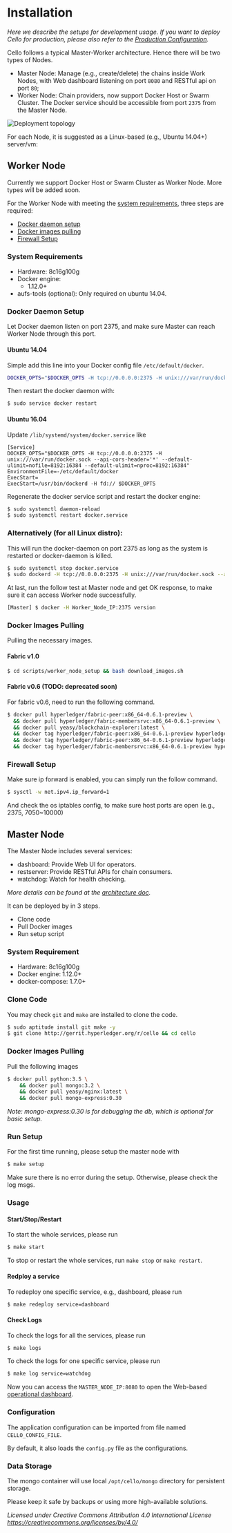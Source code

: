 # Installation

*Here we describe the setups for development usage. If you want to deploy Cello for production, please also refer to the [Production Configuration](production_config.md).*

Cello follows a typical Master-Worker architecture. Hence there will be two types of Nodes.

* Master Node: Manage (e.g., create/delete) the chains inside Work Nodes, with Web dashboard listening on port `8080` and RESTful api on port `80`;
* Worker Node: Chain providers, now support Docker Host or Swarm Cluster. The Docker service should be accessible from port `2375` from the Master Node.

![Deployment topology](imgs/deployment_topo.png)

For each Node, it is suggested as a Linux-based (e.g., Ubuntu 14.04+) server/vm:


## Worker Node
Currently we support Docker Host or Swarm Cluster as Worker Node. More types will be added soon.

For the Worker Node with meeting the [system requirements](#system-requirements), three steps are required:

* [Docker daemon setup](#docker-daemon-setup)
* [Docker images pulling](#docker-images-pulling)
* [Firewall Setup](#firewall-setup)

### System Requirements
* Hardware: 8c16g100g
* Docker engine:
    - 1.12.0+
* aufs-tools (optional): Only required on ubuntu 14.04.

### Docker Daemon Setup

Let Docker daemon listen on port 2375, and make sure Master can reach Worker Node through this port.

#### Ubuntu 14.04
Simple add this line into your Docker config file `/etc/default/docker`.

```sh
DOCKER_OPTS="$DOCKER_OPTS -H tcp://0.0.0.0:2375 -H unix:///var/run/docker.sock --api-cors-header='*' --default-ulimit=nofile=8192:16384 --default-ulimit=nproc=8192:16384"
```

Then restart the docker daemon with:

```sh
$ sudo service docker restart
```

#### Ubuntu 16.04
Update `/lib/systemd/system/docker.service` like

```
[Service]
DOCKER_OPTS="$DOCKER_OPTS -H tcp://0.0.0.0:2375 -H unix:///var/run/docker.sock --api-cors-header='*' --default-ulimit=nofile=8192:16384 --default-ulimit=nproc=8192:16384"
EnvironmentFile=-/etc/default/docker
ExecStart=
ExecStart=/usr/bin/dockerd -H fd:// $DOCKER_OPTS
```

Regenerate the docker service script and restart the docker engine:

```sh
$ sudo systemctl daemon-reload
$ sudo systemctl restart docker.service
```

### Alternatively (for all Linux distro):
This will run the docker-daemon on port 2375 as long as the system is restarted or docker-daemon is killed.

```sh
$ sudo systemctl stop docker.service
$ sudo dockerd -H tcp://0.0.0.0:2375 -H unix:///var/run/docker.sock --api-cors-header='*' --default-ulimit=nofile=8192:16384 --default-ulimit=nproc=8192:16384 -D &
```

At last, run the follow test at Master node and get OK response, to make sure it can access Worker node successfully.

```sh
[Master] $ docker -H Worker_Node_IP:2375 version
```

### Docker Images Pulling
Pulling the necessary images.

#### Fabric v1.0

```bash
$ cd scripts/worker_node_setup && bash download_images.sh
```

#### Fabric v0.6 (TODO: deprecated soon)

For fabric v0.6, need to run the following command.

```bash
$ docker pull hyperledger/fabric-peer:x86_64-0.6.1-preview \
  && docker pull hyperledger/fabric-membersrvc:x86_64-0.6.1-preview \
  && docker pull yeasy/blockchain-explorer:latest \
  && docker tag hyperledger/fabric-peer:x86_64-0.6.1-preview hyperledger/fabric-peer \
  && docker tag hyperledger/fabric-peer:x86_64-0.6.1-preview hyperledger/fabric-baseimage \
  && docker tag hyperledger/fabric-membersrvc:x86_64-0.6.1-preview hyperledger/fabric-membersrvc
```

### Firewall Setup
Make sure ip forward is enabled, you can simply run the follow command.

```sh
$ sysctl -w net.ipv4.ip_forward=1
```
And check the os iptables config, to make sure host ports are open (e.g., 2375, 7050~10000)

## Master Node
The Master Node includes several services:

* dashboard: Provide Web UI for operators.
* restserver: Provide RESTful APIs for chain consumers.
* watchdog: Watch for health checking.

*More details can be found at the [architecture doc](docs/arch.md).*

It can be deployed by in 3 steps.

* Clone code
* Pull Docker images
* Run setup script

### System Requirement
* Hardware: 8c16g100g
* Docker engine: 1.12.0+
* docker-compose: 1.7.0+

### Clone Code

You may check `git` and `make` are installed to clone the code.

```sh
$ sudo aptitude install git make -y
$ git clone http://gerrit.hyperledger.org/r/cello && cd cello
```

### Docker Images Pulling

Pull the following images

```bash
$ docker pull python:3.5 \
	&& docker pull mongo:3.2 \
	&& docker pull yeasy/nginx:latest \
	&& docker pull mongo-express:0.30
```

*Note: mongo-express:0.30 is for debugging the db, which is optional for basic setup.*

### Run Setup

For the first time running, please setup the master node with

```sh
$ make setup
```

Make sure there is no error during the setup. Otherwise, please check the log msgs.

### Usage

#### Start/Stop/Restart
To start the whole services, please run

```sh
$ make start
```

To stop or restart the whole services, run `make stop` or `make restart`.


#### Redploy a service
To redeploy one specific service, e.g., dashboard, please run

```sh
$ make redeploy service=dashboard
```

#### Check Logs
To check the logs for all the services, please run

```sh
$ make logs
```

To check the logs for one specific service, please run
```sh
$ make log service=watchdog
```

Now you can access the `MASTER_NODE_IP:8080` to open the Web-based [operational dashboard](docs/dashboard.md).

### Configuration
The application configuration can be imported from file named `CELLO_CONFIG_FILE`.

By default, it also loads the `config.py` file as the configurations.

### Data Storage
The mongo container will use local `/opt/cello/mongo` directory for persistent storage.

Please keep it safe by backups or using more high-available solutions.


*Licensed under Creative Commons Attribution 4.0 International License
   https://creativecommons.org/licenses/by/4.0/*
